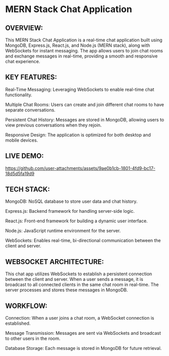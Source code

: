 # MERN Stack Chat Application

## OVERVIEW:

This MERN Stack Chat Application is a real-time chat application built using MongoDB, Express.js, React.js, and Node.js (MERN stack), along with WebSockets for instant messaging. The app allows users to join chat rooms and exchange messages in real-time, providing a smooth and responsive chat experience.

## KEY FEATURES:

Real-Time Messaging: Leveraging WebSockets to enable real-time chat functionality.

Multiple Chat Rooms: Users can create and join different chat rooms to have separate conversations.

Persistent Chat History: Messages are stored in MongoDB, allowing users to view previous conversations when they rejoin.

Responsive Design: The application is optimized for both desktop and mobile devices.

## LIVE DEMO:

https://github.com/user-attachments/assets/9ae0b1cb-1801-4fd9-bc17-18d5d5fa19d9

## TECH STACK:

MongoDB: NoSQL database to store user data and chat history.

Express.js: Backend framework for handling server-side logic.

React.js: Front-end framework for building a dynamic user interface.

Node.js: JavaScript runtime environment for the server.

WebSockets: Enables real-time, bi-directional communication between the client and server.

## WEBSOCKET ARCHITECTURE:

This chat app utilizes WebSockets to establish a persistent connection between the client and server. When a user sends a message, it is broadcast to all connected clients in the same chat room in real-time. The server processes and stores these messages in MongoDB.

## WORKFLOW:

Connection: When a user joins a chat room, a WebSocket connection is established.

Message Transmission: Messages are sent via WebSockets and broadcast to other users in the room.

Database Storage: Each message is stored in MongoDB for future retrieval.


